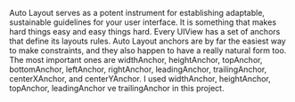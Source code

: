 Auto Layout serves as a potent instrument for establishing adaptable, sustainable guidelines for your user interface. It is something that makes hard things easy and easy things hard.
Every UIView has a set of anchors that define its layouts rules. Auto Layout anchors are by far the easiest way to make constraints, and they also happen to have a really natural form too. The most important ones are widthAnchor, heightAnchor, topAnchor, bottomAnchor, leftAnchor, rightAnchor, leadingAnchor, trailingAnchor, centerXAnchor, and centerYAnchor.
I used widthAnchor, heightAnchor, topAnchor, leadingAnchor ve trailingAnchor in this project.
